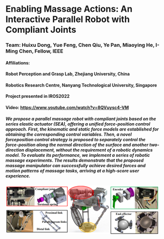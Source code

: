 
# Enabling Massage Actions: An Interactive Parallel Robot with Compliant Joints
### Team: Huixu Dong, Yue Feng, Chen Qiu, Ye Pan, Miaoying He, I-Ming Chen, Fellow, IEEE
#### Affiliations:
#### Robot Perception and Grasp Lab, Zhejiang University, China
#### Robotics Research Centre, Nanyang Technological University, Singapore

#### Project presented in IROS2022
#### Video: https://www.youtube.com/watch?v=8QVuysc4-VM

##### We propose a parallel massage robot with compliant joints based on the series elastic actuator (SEA), offering a unified force-position control approach. First, the kinematic and static force models are established for obtaining the corresponding control variables. Then, a novel forceposition control strategy is proposed to separately control the force-position along the normal direction of the surface and another two-direction displacement, without the requirement of a robotic dynamics model. To evaluate its performance, we implement a series of robotic massage experiments. The results demonstrate that the proposed massage manipulator can successfully achieve desired forces and motion patterns of massage tasks, arriving at a high-score user experience.

![alt text](https://github.com/ttopeor/deltaRobot/blob/main/Graphic_Abstract.png)